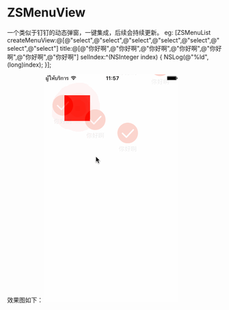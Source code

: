 # ZSMenuView
一个类似于钉钉的动态弹窗，一键集成，后续会持续更新。
eg:
 [ZSMenuList createMenuView:@[@"select",@"select",@"select",@"select",@"select",@"select",@"select"] 
             title:@[@"你好啊",@"你好啊",@"你好啊",@"你好啊",@"你好啊",@"你好啊",@"你好啊"] 
             selIndex:^(NSInteger index) {
                   NSLog(@"%ld",(long)index);
    }];
  
效果图如下：
![image](https://github.com/18639460167/ZSMenuView/blob/master/ZSMenuView/1.gif)
